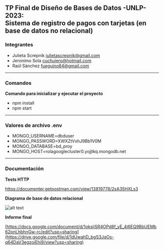 
## TP Final de Diseño de Bases de Datos -UNLP- 2023: <br> Sistema de registro de pagos con tarjetas (en base de datos no relacional) ##

### Integrantes ###

- Julieta Screpnik julietascrepnik@gmail.com
- Jeronimo Sola cuchujero@hotmail.com
- Raúl Sánchez fueguino84@gmail.com

---  

### Comandos ### 

**Comando para inicializar y ejecutar el proyecto**

- npm install
- npm start
  
---

### Valores de archivo .env ### 

- MONGO_USERNAME=dbduser
- MONGO_PASSWORD=XWXZtVxhJ9Bb1V0M
- MONGO_DATABASE=bd_proy
- MONGO_HOST=rolagooglecluster0.yojjtkq.mongodb.net

---

### Documentación ### 

**Tests HTTP**
  
https://documenter.getpostman.com/view/13819778/2sA35HXLs3

**Diagrama de base de datos relacional**

![alt text](https://imgbb.host/images/NQNKQ.png)

**Informe final**

[https://docs.google.com/document/d/1oksijSR4OPd8f_yE_4j6EQ9BbUEMb62pnLhbhnGw-rc/edit?usp=sharing](https://drive.google.com/file/d/1dUwahD_bgS3JqOs-q64DaV3egzoiEhi9/view?usp=sharing)
